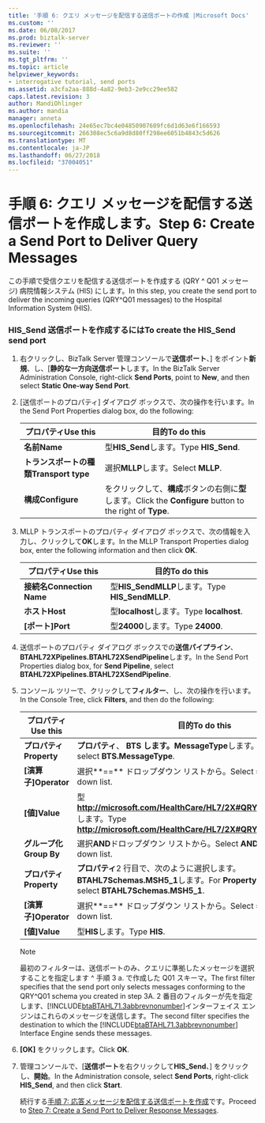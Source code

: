 ```yaml
---
title: '手順 6: クエリ メッセージを配信する送信ポートの作成 |Microsoft Docs'
ms.custom: ''
ms.date: 06/08/2017
ms.prod: biztalk-server
ms.reviewer: ''
ms.suite: ''
ms.tgt_pltfrm: ''
ms.topic: article
helpviewer_keywords:
- interrogative tutorial, send ports
ms.assetid: a3cfa2aa-888d-4a82-9eb3-2e9cc29ee582
caps.latest.revision: 3
author: MandiOhlinger
ms.author: mandia
manager: anneta
ms.openlocfilehash: 24e65ec7bc4e04850907609fc6d1d63e6f166593
ms.sourcegitcommit: 266308ec5c6a9d8d80ff298ee6051b4843c5d626
ms.translationtype: MT
ms.contentlocale: ja-JP
ms.lasthandoff: 06/27/2018
ms.locfileid: "37004051"
---
```

# <a name="step-6-create-a-send-port-to-deliver-query-messages"></a><span data-ttu-id="a44be-102">手順 6: クエリ メッセージを配信する送信ポートを作成します。</span><span class="sxs-lookup"><span data-stu-id="a44be-102">Step 6: Create a Send Port to Deliver Query Messages</span></span>
<span data-ttu-id="a44be-103">この手順で受信クエリを配信する送信ポートを作成する (QRY ^ Q01 メッセージ) 病院情報システム (HIS) にします。</span><span class="sxs-lookup"><span data-stu-id="a44be-103">In this step, you create the send port to deliver the incoming queries (QRY^Q01 messages) to the Hospital Information System (HIS).</span></span>  

### <a name="to-create-the-hissend-send-port"></a><span data-ttu-id="a44be-104">HIS_Send 送信ポートを作成するには</span><span class="sxs-lookup"><span data-stu-id="a44be-104">To create the HIS_Send send port</span></span>  

1. <span data-ttu-id="a44be-105">右クリックし、BizTalk Server 管理コンソールで**送信ポート**、] をポイント**新規**、し、[**静的な一方向送信ポート**します。</span><span class="sxs-lookup"><span data-stu-id="a44be-105">In the BizTalk Server Administration Console, right-click **Send Ports**, point to **New**, and then select **Static One-way Send Port**.</span></span>  

2. <span data-ttu-id="a44be-106">[送信ポートのプロパティ] ダイアログ ボックスで、次の操作を行います。</span><span class="sxs-lookup"><span data-stu-id="a44be-106">In the Send Port Properties dialog box, do the following:</span></span>  


   |      <span data-ttu-id="a44be-107">プロパティ</span><span class="sxs-lookup"><span data-stu-id="a44be-107">Use this</span></span>      |                        <span data-ttu-id="a44be-108">目的</span><span class="sxs-lookup"><span data-stu-id="a44be-108">To do this</span></span>                        |
   |--------------------|----------------------------------------------------------|
   |      <span data-ttu-id="a44be-109">**名前**</span><span class="sxs-lookup"><span data-stu-id="a44be-109">**Name**</span></span>      |                    <span data-ttu-id="a44be-110">型**HIS_Send**します。</span><span class="sxs-lookup"><span data-stu-id="a44be-110">Type **HIS_Send**.</span></span>                    |
   | <span data-ttu-id="a44be-111">**トランスポートの種類**</span><span class="sxs-lookup"><span data-stu-id="a44be-111">**Transport type**</span></span> |                     <span data-ttu-id="a44be-112">選択**MLLP**します。</span><span class="sxs-lookup"><span data-stu-id="a44be-112">Select **MLLP**.</span></span>                     |
   |   <span data-ttu-id="a44be-113">**構成**</span><span class="sxs-lookup"><span data-stu-id="a44be-113">**Configure**</span></span>    | <span data-ttu-id="a44be-114">をクリックして、**構成**ボタンの右側に**型**します。</span><span class="sxs-lookup"><span data-stu-id="a44be-114">Click the **Configure** button to the right of **Type**.</span></span> |


3. <span data-ttu-id="a44be-115">MLLP トランスポートのプロパティ ダイアログ ボックスで、次の情報を入力し、クリックして**OK**します。</span><span class="sxs-lookup"><span data-stu-id="a44be-115">In the MLLP Transport Properties dialog box, enter the following information and then click **OK**.</span></span>  


   |      <span data-ttu-id="a44be-116">プロパティ</span><span class="sxs-lookup"><span data-stu-id="a44be-116">Use this</span></span>       |       <span data-ttu-id="a44be-117">目的</span><span class="sxs-lookup"><span data-stu-id="a44be-117">To do this</span></span>       |
   |---------------------|------------------------|
   | <span data-ttu-id="a44be-118">**接続名**</span><span class="sxs-lookup"><span data-stu-id="a44be-118">**Connection Name**</span></span> | <span data-ttu-id="a44be-119">型**HIS_SendMLLP**します。</span><span class="sxs-lookup"><span data-stu-id="a44be-119">Type **HIS_SendMLLP**.</span></span> |
   |      <span data-ttu-id="a44be-120">**ホスト**</span><span class="sxs-lookup"><span data-stu-id="a44be-120">**Host**</span></span>       |  <span data-ttu-id="a44be-121">型**localhost**します。</span><span class="sxs-lookup"><span data-stu-id="a44be-121">Type **localhost**.</span></span>   |
   |      <span data-ttu-id="a44be-122">**[ポート]**</span><span class="sxs-lookup"><span data-stu-id="a44be-122">**Port**</span></span>       |    <span data-ttu-id="a44be-123">型**24000**します。</span><span class="sxs-lookup"><span data-stu-id="a44be-123">Type **24000**.</span></span>     |


4. <span data-ttu-id="a44be-124">送信ポートのプロパティ ダイアログ ボックスでの**送信パイプライン**、 **BTAHL72XPipelines.BTAHL72XSendPipeline**します。</span><span class="sxs-lookup"><span data-stu-id="a44be-124">In the Send Port Properties dialog box, for **Send Pipeline**, select **BTAHL72XPipelines.BTAHL72XSendPipeline**.</span></span>  

5. <span data-ttu-id="a44be-125">コンソール ツリーで、クリックして**フィルター**、し、次の操作を行います。</span><span class="sxs-lookup"><span data-stu-id="a44be-125">In the Console Tree, click **Filters**, and then do the following:</span></span>  


   |   <span data-ttu-id="a44be-126">プロパティ</span><span class="sxs-lookup"><span data-stu-id="a44be-126">Use this</span></span>   |                              <span data-ttu-id="a44be-127">目的</span><span class="sxs-lookup"><span data-stu-id="a44be-127">To do this</span></span>                               |
   |--------------|-----------------------------------------------------------------------|
   | <span data-ttu-id="a44be-128">**プロパティ**</span><span class="sxs-lookup"><span data-stu-id="a44be-128">**Property**</span></span> |             <span data-ttu-id="a44be-129">**プロパティ**、 **BTS します。MessageType**します。</span><span class="sxs-lookup"><span data-stu-id="a44be-129">For **Property**, select **BTS.MessageType**.</span></span>             |
   | <span data-ttu-id="a44be-130">**[演算子]**</span><span class="sxs-lookup"><span data-stu-id="a44be-130">**Operator**</span></span> |                <span data-ttu-id="a44be-131">選択**==** ドロップダウン リストから。</span><span class="sxs-lookup"><span data-stu-id="a44be-131">Select **==** from the drop-down list.</span></span>                 |
   |  <span data-ttu-id="a44be-132">**[値]**</span><span class="sxs-lookup"><span data-stu-id="a44be-132">**Value**</span></span>   | <span data-ttu-id="a44be-133">型 **<http://microsoft.com/HealthCare/HL7/2X#QRY_Q01_24_GLO_DEF>** します。</span><span class="sxs-lookup"><span data-stu-id="a44be-133">Type **<http://microsoft.com/HealthCare/HL7/2X#QRY_Q01_24_GLO_DEF>**.</span></span> |
   | <span data-ttu-id="a44be-134">**グループ化**</span><span class="sxs-lookup"><span data-stu-id="a44be-134">**Group By**</span></span> |                <span data-ttu-id="a44be-135">選択**AND**ドロップダウン リストから。</span><span class="sxs-lookup"><span data-stu-id="a44be-135">Select **AND** from the drop-down list.</span></span>                |
   | <span data-ttu-id="a44be-136">**プロパティ**</span><span class="sxs-lookup"><span data-stu-id="a44be-136">**Property**</span></span> | <span data-ttu-id="a44be-137">**プロパティ**2 行目で、次のように選択します。 **BTAHL7Schemas.MSH5_1**します。</span><span class="sxs-lookup"><span data-stu-id="a44be-137">For **Property** on the second line, select **BTAHL7Schemas.MSH5_1**.</span></span> |
   | <span data-ttu-id="a44be-138">**[演算子]**</span><span class="sxs-lookup"><span data-stu-id="a44be-138">**Operator**</span></span> |                <span data-ttu-id="a44be-139">選択**==** ドロップダウン リストから。</span><span class="sxs-lookup"><span data-stu-id="a44be-139">Select **==** from the drop-down list.</span></span>                 |
   |  <span data-ttu-id="a44be-140">**[値]**</span><span class="sxs-lookup"><span data-stu-id="a44be-140">**Value**</span></span>   |                             <span data-ttu-id="a44be-141">型**HIS**します。</span><span class="sxs-lookup"><span data-stu-id="a44be-141">Type **HIS**.</span></span>                             |

   > [!NOTE]
   >  <span data-ttu-id="a44be-142">最初のフィルターは、送信ポートのみ、クエリに準拠したメッセージを選択することを指定します ^ 手順 3 a. で作成した Q01 スキーマ。</span><span class="sxs-lookup"><span data-stu-id="a44be-142">The first filter specifies that the send port only selects messages conforming to the QRY^Q01 schema you created in step 3A.</span></span> <span data-ttu-id="a44be-143">2 番目のフィルターが先を指定します、[!INCLUDE[btaBTAHL71.3abbrevnonumber](../../includes/btabtahl71-3abbrevnonumber-md.md)]インターフェイス エンジンはこれらのメッセージを送信します。</span><span class="sxs-lookup"><span data-stu-id="a44be-143">The second filter specifies the destination to which the [!INCLUDE[btaBTAHL71.3abbrevnonumber](../../includes/btabtahl71-3abbrevnonumber-md.md)] Interface Engine sends these messages.</span></span>  

6. <span data-ttu-id="a44be-144">**[OK]** をクリックします。</span><span class="sxs-lookup"><span data-stu-id="a44be-144">Click **OK**.</span></span>  

7. <span data-ttu-id="a44be-145">管理コンソールで、[**送信ポート**を右クリックして**HIS_Send**、] をクリックし、**開始**。</span><span class="sxs-lookup"><span data-stu-id="a44be-145">In the Administration console, select **Send Ports**, right-click **HIS_Send**, and then click **Start**.</span></span>  

   <span data-ttu-id="a44be-146">続行する[手順 7: 応答メッセージを配信する送信ポートを作成](../../adapters-and-accelerators/accelerator-hl7/step-7-create-a-send-port-to-deliver-response-messages.md)です。</span><span class="sxs-lookup"><span data-stu-id="a44be-146">Proceed to [Step 7: Create a Send Port to Deliver Response Messages](../../adapters-and-accelerators/accelerator-hl7/step-7-create-a-send-port-to-deliver-response-messages.md).</span></span>